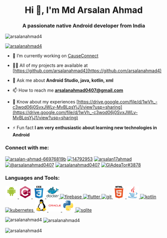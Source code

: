 <h1 align="center">Hi 👋, I'm Md Arsalan Ahmad</h1>
<h3 align="center">A passionate native Android developer from India</h3>

<p align="left"> <img src="https://komarev.com/ghpvc/?username=arsalanahmad4&label=Profile%20views&color=0e75b6&style=flat" alt="arsalanahmad4" /> </p>

<p align="left"> <a href="https://github.com/ryo-ma/github-profile-trophy"><img src="https://github-profile-trophy.vercel.app/?username=arsalanahmad4" alt="arsalanahmad4" /></a> </p>

- 🔭 I’m currently working on [CauseConnect](https://github.com/arsalanahmad4/CauseConnect)

- 👨‍💻 All of my projects are available at [https://github.com/arsalanahmad4](https://github.com/arsalanahmad4)

- 💬 Ask me about **Android Studio, java, kotlin, xml**

- 📫 How to reach me **arsalanahmad0407@gmail.com**

- 📄 Know about my experiences [https://drive.google.com/file/d/1wVh_-c3wod06j0SvxJWLv-MvBLpsYjJ1/view?usp=sharing](https://drive.google.com/file/d/1wVh_-c3wod06j0SvxJWLv-MvBLpsYjJ1/view?usp=sharing)

- ⚡ Fun fact **I am very enthusiastic about learning new technologies in Android**

<h3 align="left">Connect with me:</h3>
<p align="left">
<a href="https://linkedin.com/in/arsalan-ahmad-66976819b" target="blank"><img align="center" src="https://raw.githubusercontent.com/rahuldkjain/github-profile-readme-generator/master/src/images/icons/Social/linked-in-alt.svg" alt="arsalan-ahmad-66976819b" height="30" width="40" /></a>
<a href="https://stackoverflow.com/users/14792953" target="blank"><img align="center" src="https://raw.githubusercontent.com/rahuldkjain/github-profile-readme-generator/master/src/images/icons/Social/stack-overflow.svg" alt="14792953" height="30" width="40" /></a>
<a href="https://instagram.com/arsalan17ahmad" target="blank"><img align="center" src="https://raw.githubusercontent.com/rahuldkjain/github-profile-readme-generator/master/src/images/icons/Social/instagram.svg" alt="arsalan17ahmad" height="30" width="40" /></a>
<a href="https://medium.com/@arsalanahmad0407" target="blank"><img align="center" src="https://raw.githubusercontent.com/rahuldkjain/github-profile-readme-generator/master/src/images/icons/Social/medium.svg" alt="@arsalanahmad0407" height="30" width="40" /></a>
<a href="https://www.leetcode.com/arsalanahmad0407" target="blank"><img align="center" src="https://raw.githubusercontent.com/rahuldkjain/github-profile-readme-generator/master/src/images/icons/Social/leet-code.svg" alt="arsalanahmad0407" height="30" width="40" /></a>
<a href="https://discord.gg/GlAdeaTor#3878" target="blank"><img align="center" src="https://raw.githubusercontent.com/rahuldkjain/github-profile-readme-generator/master/src/images/icons/Social/discord.svg" alt="GlAdeaTor#3878" height="30" width="40" /></a>
</p>

<h3 align="left">Languages and Tools:</h3>
<p align="left"> <a href="https://developer.android.com" target="_blank" rel="noreferrer"> <img src="https://raw.githubusercontent.com/devicons/devicon/master/icons/android/android-original-wordmark.svg" alt="android" width="40" height="40"/> </a> <a href="https://www.w3schools.com/cpp/" target="_blank" rel="noreferrer"> <img src="https://raw.githubusercontent.com/devicons/devicon/master/icons/cplusplus/cplusplus-original.svg" alt="cplusplus" width="40" height="40"/> </a> <a href="https://www.w3schools.com/css/" target="_blank" rel="noreferrer"> <img src="https://raw.githubusercontent.com/devicons/devicon/master/icons/css3/css3-original-wordmark.svg" alt="css3" width="40" height="40"/> </a> <a href="https://www.docker.com/" target="_blank" rel="noreferrer"> <img src="https://raw.githubusercontent.com/devicons/devicon/master/icons/docker/docker-original-wordmark.svg" alt="docker" width="40" height="40"/> </a> <a href="https://firebase.google.com/" target="_blank" rel="noreferrer"> <img src="https://www.vectorlogo.zone/logos/firebase/firebase-icon.svg" alt="firebase" width="40" height="40"/> </a> <a href="https://flutter.dev" target="_blank" rel="noreferrer"> <img src="https://www.vectorlogo.zone/logos/flutterio/flutterio-icon.svg" alt="flutter" width="40" height="40"/> </a> <a href="https://git-scm.com/" target="_blank" rel="noreferrer"> <img src="https://www.vectorlogo.zone/logos/git-scm/git-scm-icon.svg" alt="git" width="40" height="40"/> </a> <a href="https://www.w3.org/html/" target="_blank" rel="noreferrer"> <img src="https://raw.githubusercontent.com/devicons/devicon/master/icons/html5/html5-original-wordmark.svg" alt="html5" width="40" height="40"/> </a> <a href="https://www.java.com" target="_blank" rel="noreferrer"> <img src="https://raw.githubusercontent.com/devicons/devicon/master/icons/java/java-original.svg" alt="java" width="40" height="40"/> </a> <a href="https://kotlinlang.org" target="_blank" rel="noreferrer"> <img src="https://www.vectorlogo.zone/logos/kotlinlang/kotlinlang-icon.svg" alt="kotlin" width="40" height="40"/> </a> <a href="https://kubernetes.io" target="_blank" rel="noreferrer"> <img src="https://www.vectorlogo.zone/logos/kubernetes/kubernetes-icon.svg" alt="kubernetes" width="40" height="40"/> </a> <a href="https://www.linux.org/" target="_blank" rel="noreferrer"> <img src="https://raw.githubusercontent.com/devicons/devicon/master/icons/linux/linux-original.svg" alt="linux" width="40" height="40"/> </a> <a href="https://www.oracle.com/" target="_blank" rel="noreferrer"> <img src="https://raw.githubusercontent.com/devicons/devicon/master/icons/oracle/oracle-original.svg" alt="oracle" width="40" height="40"/> </a> <a href="https://www.python.org" target="_blank" rel="noreferrer"> <img src="https://raw.githubusercontent.com/devicons/devicon/master/icons/python/python-original.svg" alt="python" width="40" height="40"/> </a> <a href="https://www.sqlite.org/" target="_blank" rel="noreferrer"> <img src="https://www.vectorlogo.zone/logos/sqlite/sqlite-icon.svg" alt="sqlite" width="40" height="40"/> </a> </p>

<p><img align="left" src="https://github-readme-stats.vercel.app/api/top-langs?username=arsalanahmad4&show_icons=true&locale=en&layout=compact" alt="arsalanahmad4" /></p>

<p>&nbsp;<img align="center" src="https://github-readme-stats.vercel.app/api?username=arsalanahmad4&show_icons=true&locale=en" alt="arsalanahmad4" /></p>

<p><img align="center" src="https://github-readme-streak-stats.herokuapp.com/?user=arsalanahmad4&" alt="arsalanahmad4" /></p>
